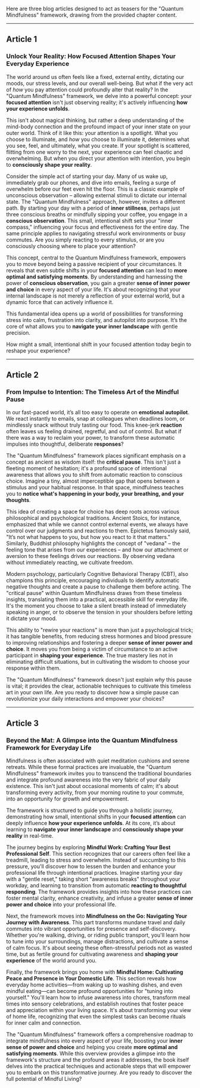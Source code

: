 Here are three blog articles designed to act as teasers for the "Quantum Mindfulness" framework, drawing from the provided chapter content.

---

## Article 1

### Unlock Your Reality: How Focused Attention Shapes Your Everyday Experience

The world around us often feels like a fixed, external entity, dictating our moods, our stress levels, and our overall well-being. But what if the very act of *how* you pay attention could profoundly alter that reality? In the "Quantum Mindfulness" framework, we delve into a powerful concept: your **focused attention** isn't just observing reality; it's actively influencing **how your experience unfolds**.

This isn't about magical thinking, but rather a deep understanding of the mind-body connection and the profound impact of your inner state on your outer world. Think of it like this: your attention is a spotlight. What you choose to illuminate, and *how* you choose to illuminate it, determines what you see, feel, and ultimately, what you create. If your spotlight is scattered, flitting from one worry to the next, your experience can feel chaotic and overwhelming. But when you direct your attention with intention, you begin to **consciously shape your reality**.

Consider the simple act of starting your day. Many of us wake up, immediately grab our phones, and dive into emails, feeling a surge of overwhelm before our feet even hit the floor. This is a classic example of unconscious observation – allowing external stimuli to dictate our internal state. The "Quantum Mindfulness" approach, however, invites a different path. By starting your day with a period of **inner stillness**, perhaps just three conscious breaths or mindfully sipping your coffee, you engage in a **conscious observation**. This small, intentional shift sets your "inner compass," influencing your focus and effectiveness for the entire day. The same principle applies to navigating stressful work environments or busy commutes. Are you simply reacting to every stimulus, or are you consciously choosing where to place your attention?

This concept, central to the Quantum Mindfulness framework, empowers you to move beyond being a passive recipient of your circumstances. It reveals that even subtle shifts in your **focused attention** can lead to **more optimal and satisfying moments**. By understanding and harnessing the power of **conscious observation**, you gain a greater **sense of inner power and choice** in every aspect of your life. It's about recognizing that your internal landscape is not merely a reflection of your external world, but a dynamic force that can actively influence it.

This fundamental idea opens up a world of possibilities for transforming stress into calm, frustration into clarity, and autopilot into purpose. It’s the core of what allows you to **navigate your inner landscape** with gentle precision.

How might a small, intentional shift in your focused attention today begin to reshape your experience?

---

## Article 2

### From Impulse to Intention: The Timeless Art of the Mindful Pause

In our fast-paced world, it’s all too easy to operate on **emotional autopilot**. We react instantly to emails, snap at colleagues when deadlines loom, or mindlessly snack without truly tasting our food. This knee-jerk **reaction** often leaves us feeling drained, regretful, and out of control. But what if there was a way to reclaim your power, to transform these automatic impulses into thoughtful, deliberate **responses**?

The "Quantum Mindfulness" framework places significant emphasis on a concept as ancient as wisdom itself: the **critical pause**. This isn't just a fleeting moment of hesitation; it's a profound space of intentional awareness that allows you to shift from automatic reaction to conscious choice. Imagine a tiny, almost imperceptible gap that opens between a stimulus and your habitual response. In that space, mindfulness teaches you to **notice what's happening in your body, your breathing, and your thoughts**.

This idea of creating a space for choice has deep roots across various philosophical and psychological traditions. Ancient Stoics, for instance, emphasized that while we cannot control external events, we always have control over our judgments and reactions to them. Epictetus famously said, "It’s not what happens to you, but how you react to it that matters." Similarly, Buddhist philosophy highlights the concept of "vedana" – the feeling tone that arises from our experiences – and how our attachment or aversion to these feelings drives our reactions. By observing vedana without immediately reacting, we cultivate freedom.

Modern psychology, particularly Cognitive Behavioral Therapy (CBT), also champions this principle, encouraging individuals to identify automatic negative thoughts and create a pause to challenge them before acting. The "critical pause" within Quantum Mindfulness draws from these timeless insights, translating them into a practical, accessible skill for everyday life. It's the moment you choose to take a silent breath instead of immediately speaking in anger, or to observe the tension in your shoulders before letting it dictate your mood.

This ability to "rewire your reactions" is more than just a psychological trick; it has tangible benefits, from reducing stress hormones and blood pressure to improving relationships and fostering a deeper **sense of inner power and choice**. It moves you from being a victim of circumstance to an active participant in **shaping your experience**. The true mastery lies not in eliminating difficult situations, but in cultivating the wisdom to choose your response within them.

The "Quantum Mindfulness" framework doesn't just explain *why* this pause is vital; it provides the clear, actionable techniques to cultivate this timeless art in your own life. Are you ready to discover how a simple pause can revolutionize your daily interactions and empower your choices?

---

## Article 3

### Beyond the Mat: A Glimpse into the Quantum Mindfulness Framework for Everyday Life

Mindfulness is often associated with quiet meditation cushions and serene retreats. While these formal practices are invaluable, the "Quantum Mindfulness" framework invites you to transcend the traditional boundaries and integrate profound awareness into the very fabric of your daily existence. This isn't just about occasional moments of calm; it's about transforming every activity, from your morning routine to your commute, into an opportunity for growth and empowerment.

The framework is structured to guide you through a holistic journey, demonstrating how small, intentional shifts in your **focused attention** can deeply influence **how your experience unfolds**. At its core, it’s about learning to **navigate your inner landscape** and **consciously shape your reality** in real-time.

The journey begins by exploring **Mindful Work: Crafting Your Best Professional Self**. This section recognizes that our careers often feel like a treadmill, leading to stress and overwhelm. Instead of succumbing to this pressure, you'll discover how to lessen the burden and enhance your professional life through intentional practices. Imagine starting your day with a "gentle reset," taking short "awareness breaks" throughout your workday, and learning to transition from automatic **reacting to thoughtful responding**. The framework provides insights into how these practices can foster mental clarity, enhance creativity, and infuse a greater **sense of inner power and choice** into your professional life.

Next, the framework moves into **Mindfulness on the Go: Navigating Your Journey with Awareness**. This part transforms mundane travel and daily commutes into vibrant opportunities for presence and self-discovery. Whether you're walking, driving, or riding public transport, you'll learn how to tune into your surroundings, manage distractions, and cultivate a sense of calm focus. It's about seeing these often-stressful periods not as wasted time, but as fertile ground for cultivating awareness and **shaping your experience** of the world around you.

Finally, the framework brings you home with **Mindful Home: Cultivating Peace and Presence in Your Domestic Life**. This section reveals how everyday home activities—from waking up to washing dishes, and even mindful eating—can become profound opportunities for "tuning into yourself." You'll learn how to infuse awareness into chores, transform meal times into sensory celebrations, and establish routines that foster peace and appreciation within your living space. It's about transforming your view of home life, recognizing that even the simplest tasks can become rituals for inner calm and connection.

The "Quantum Mindfulness" framework offers a comprehensive roadmap to integrate mindfulness into every aspect of your life, boosting your **inner sense of power and choice** and helping you create **more optimal and satisfying moments**. While this overview provides a glimpse into the framework's structure and the profound areas it addresses, the book itself delves into the practical techniques and actionable steps that will empower you to embark on this transformative journey. Are you ready to discover the full potential of Mindful Living?